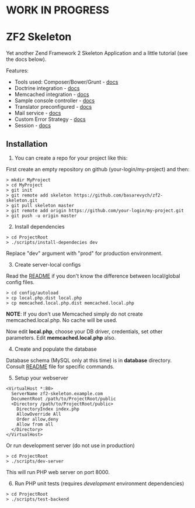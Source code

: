 WORK IN PROGRESS
================

ZF2 Skeleton
============

Yet another Zend Framework 2 Skeleton Application and a little tutorial (see the docs below).

Features:
* Tools used: Composer/Bower/Grunt - [docs](docs/tools.md)
* Doctrine integration - [docs](docs/doctrine.md)
* Memcached integration - [docs](docs/memcached.md)
* Sample console controller - [docs](docs/console.md)
* Translator preconfigured - [docs](docs/translator.md)
* Mail service - [docs](docs/mail.md)
* Custom Error Strategy - [docs](docs/error-strategy.md)
* Session - [docs](docs/session.md)

Installation
------------
1. You can create a repo for your project like this:

  First create an empty repository on github (your-login/my-project) and then:

  ```shell
  > mkdir MyProject
  > cd MyProject
  > git init
  > git remote add skeleton https://github.com/basarevych/zf2-skeleton.git
  > git pull skeleton master
  > git remote add origin https://github.com/your-login/my-project.git
  > git push -u origin master
  ```

2. Install dependencies

  ```shell
  > cd ProjectRoot
  > ./scripts/install-dependecies dev
  ```

  Replace "dev" argument with "prod" for production environment.

3. Create server-local configs

  Read the [README](config/autoload/README.md) if you don't know the difference between local/global config files.

  ```shell
  > cd config/autoload
  > cp local.php.dist local.php
  > cp memcached.local.php.dist memcached.local.php
  ```
  **NOTE**: If you don't use Memcached simply do not create memcached.local.php. No cache will be used.

  Now edit **local.php**, choose your DB driver, credentials, set other parameters. Edit **memcached.local.php** also.

4. Create and populate the database

  Database schema (MySQL only at this time) is in **database** directory. Consult [README](database/README.md) file for specific commands.

5. Setup your webserver

  ```
  <VirtualHost *:80>
    ServerName zf2-skeleton.example.com
    DocumentRoot /path/to/ProjectRoot/public
    <Directory /path/to/ProjectRoot/public>
      DirectoryIndex index.php
      AllowOverride All
      Order allow,deny
      Allow from all
    </Directory>
  </VirtualHost>
  ```

  Or run development server (do not use in production)

  ```shell
  > cd ProjectRoot
  > ./scripts/dev-server
  ```

  This will run PHP web server on port 8000.

6. Run PHP unit tests (requires *development* environment dependencies)

  ```shell
  > cd ProjectRoot
  > ./scripts/test-backend
  ```
